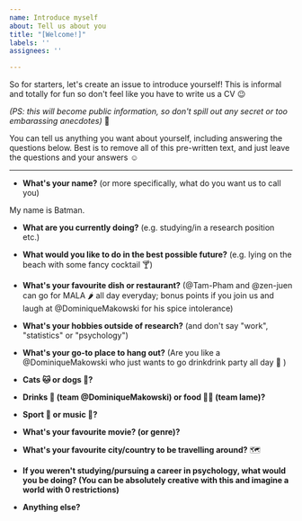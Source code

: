 ```yaml
---
name: Introduce myself
about: Tell us about you
title: "[Welcome!]"
labels: ''
assignees: ''

---
```


So for starters, let's create an issue to introduce yourself! This is informal and totally for fun so don't feel like you have to write us a CV 😉


*(PS: this will become public information, so don't spill out any secret or too embarassing anecdotes)* 😬

You can tell us anything you want about yourself, including answering the questions below. Best is to remove all of this pre-written text, and just leave the questions and your answers :relaxed:

----

- **What's your name?** (or more specifically, what do you want us to call you) 

My name is Batman.

- **What are you currently doing?** (e.g. studying/in a research position etc.)

- **What would you like to do in the best possible future?** (e.g. lying on the beach with some fancy cocktail 🍸)

- **What's your favourite dish or restaurant?** (@Tam-Pham and @zen-juen can go for MALA 🌶️ all day everyday; bonus points if you join us and laugh at @DominiqueMakowski for his spice intolerance)

- **What's your hobbies outside of research?** (and don't say "work", "statistics" or "psychology")

- **What's your go-to place to hang out?** (Are you like a @DominiqueMakowski who just wants to go drinkdrink party all day 🥳 )


- **Cats 🐱 or dogs 🐶?**

- **Drinks 🍻 (team @DominiqueMakowski) or food 🍔🍟 (team lame)?**

- **Sport 🏅 or music 🎵?**

- **What's your favourite movie? (or genre)?** 

- **What's your favourite city/country to be travelling around?** 🗺️

- **If you weren't studying/pursuing a career in psychology, what would you be doing? (You can be absolutely creative with this and imagine a world with 0 restrictions)**

- **Anything else?**

